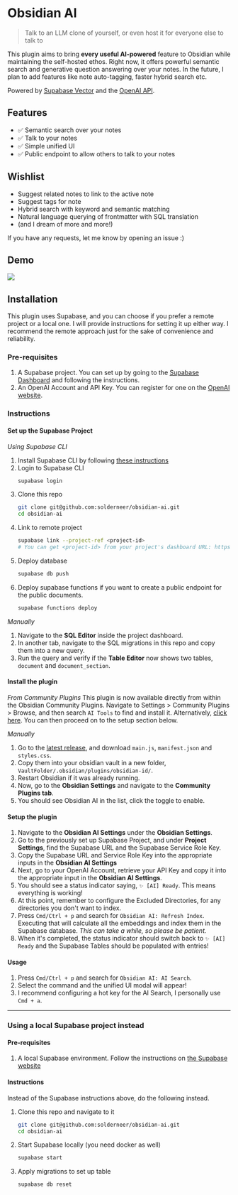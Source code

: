 # Obsidian AI

> Talk to an LLM clone of yourself, or even host it for everyone else to talk to

This plugin aims to bring **every useful AI-powered** feature to Obsidian while maintaining the self-hosted ethos. Right now, it offers powerful semantic search and generative question answering over your notes. In the future, I plan to add features like note auto-tagging, faster hybrid search etc.

Powered by [Supabase Vector](https://supabase.com/vector) and the [OpenAI API](https://platform.openai.com/docs/introduction).

## Features

- ✅ Semantic search over your notes
- ✅ Talk to your notes
- ✅ Simple unified UI
- ✅ Public endpoint to allow others to talk to your notes

## Wishlist

- Suggest related notes to link to the active note
- Suggest tags for note
- Hybrid search with keyword and semantic matching
- Natural language querying of frontmatter with SQL translation
- (and I dream of more and more!)

If you have any requests, let me know by opening an issue :)

## Demo

![](demo.gif)

## Installation

This plugin uses Supabase, and you can choose if you prefer a remote project or a local one. I will provide instructions for setting it up either way. I recommend the remote approach just for the sake of convenience and reliability.

### Pre-requisites

1. A Supabase project. You can set up by going to the [Supabase Dashboard](https://supabase.com/dashboard/projects) and following the instructions.
2. An OpenAI Account and API Key. You can register for one on the [OpenAI website](https://platform.openai.com/docs/quickstart).

### Instructions

#### Set up the Supabase Project

_Using Supabase CLI_

1. Install Supabase CLI by following [these instructions](https://supabase.com/docs/guides/cli)
2. Login to Supabase CLI
    ```bash
    supabase login
    ```
3. Clone this repo
    ```bash
    git clone git@github.com:solderneer/obsidian-ai.git
    cd obsidian-ai
    ```
4. Link to remote project
    ```bash
    supabase link --project-ref <project-id>
    # You can get <project-id> from your project's dashboard URL: https://supabase.com/dashboard/project/<project-id>
    ```
5. Deploy database
    ```bash
    supabase db push
    ```
6. Deploy supabase functions if you want to create a public endpoint for the public documents.
    ```bash
    supabase functions deploy
    ```

_Manually_

1. Navigate to the **SQL Editor** inside the project dashboard.
2. In another tab, navigate to the SQL migrations in this repo and copy them into a new query.
3. Run the query and verify if the **Table Editor** now shows two tables, `document` and `document_section`.

#### Install the plugin

_From Community Plugins_
This plugin is now available directly from within the Obsidian Community Plugins. Navigate to Settings > Community Plugins > Browse, and then search `AI Tools` to find and install it. Alternatively, [click here](https://obsidian.md/plugins?id=ai-tools). You can then proceed on to the setup section below.

_Manually_

1. Go to the [latest release](https://github.com/solderneer/obsidian-ai/releases), and download `main.js`, `manifest.json` and `styles.css`.
2. Copy them into your obsidian vault in a new folder, `VaultFolder/.obsidian/plugins/obsidian-id/`.
3. Restart Obsidian if it was already running.
4. Now, go to the **Obsidian Settings** and navigate to the **Community Plugins tab**.
5. You should see Obsidian AI in the list, click the toggle to enable.

#### Setup the plugin

1. Navigate to the **Obsidian AI Settings** under the **Obsidian Settings**.
2. Go to the previously set up Supabase Project, and under **Project Settings**, find the Supabase URL and the Supabase Service Role Key.
3. Copy the Supabase URL and Service Role Key into the appropriate inputs in the **Obsidian AI Settings**
4. Next, go to your OpenAI Account, retrieve your API Key and copy it into the appropriate input in the **Obsidian AI Settings**.
5. You should see a status indicator saying, `✨ [AI] Ready`. This means everything is working!
6. At this point, remember to configure the Excluded Directories, for any directories you don't want to index.
7. Press `Cmd/Ctrl + p` and search for `Obsidian AI: Refresh Index`. Executing that will calculate all the embeddings and index them in the Supabase database. _This can take a while, so please be patient._
8. When it's completed, the status indicator should switch back to `✨ [AI] Ready` and the Supabase Tables should be populated with entries!

#### Usage

1. Press `Cmd/Ctrl + p` and search for `Obsidian AI: AI Search`.
2. Select the command and the unified UI modal will appear!
3. I recommend configuring a hot key for the AI Search, I personally use `Cmd + a`.

---

### Using a local Supabase project instead

#### Pre-requisites

1. A local Supabase environment. Follow the instructions on [the Supabase website](https://supabase.com/docs/guides/getting-started/local-development)

#### Instructions

Instead of the Supabase instructions above, do the following instead.

1. Clone this repo and navigate to it

    ```bash
    git clone git@github.com:solderneer/obsidian-ai.git
    cd obsidian-ai
    ```

2. Start Supabase locally (you need docker as well)

    ```bash
    supabase start
    ```

3. Apply migrations to set up table
    ```bash
    supabase db reset
    ```
